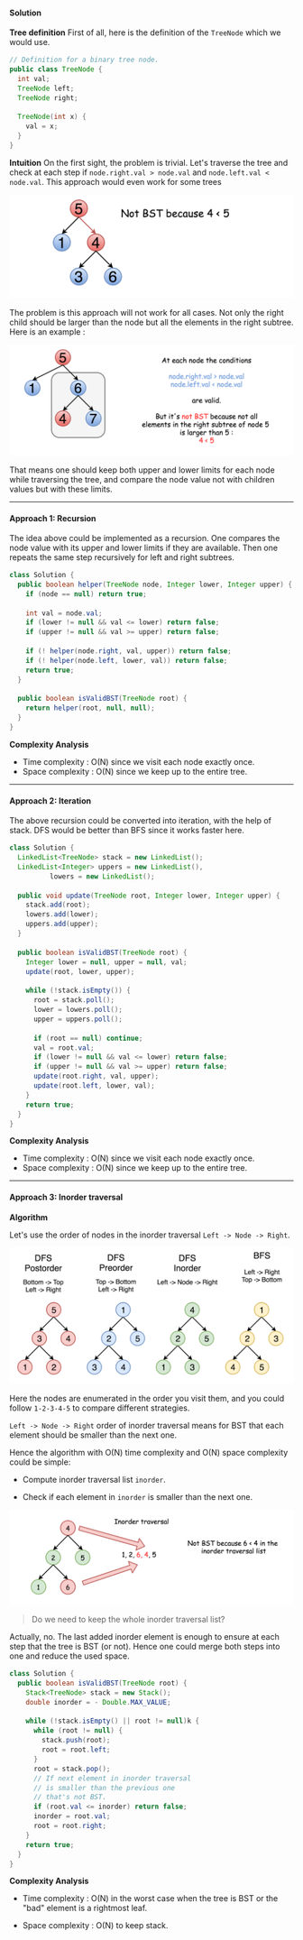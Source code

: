 #### Solution 

**Tree definition**
First of all, here is the definition of the `TreeNode` which we would use.

```Java
// Definition for a binary tree node.
public class TreeNode {
  int val;
  TreeNode left;
  TreeNode right;

  TreeNode(int x) {
    val = x;
  }
}
```

**Intuition**
On the first sight, the problem is trivial. Let's traverse the tree and check at each step if `node.right.val > node.val` and `node.left.val < node.val`. This approach would even work for some trees

![](img/98_not_bst.png)

The problem is this approach will not work for all cases. Not only the right child should be larger than the node but all the elements in the right subtree. Here is an example :

![](img/98_not_bst_3.png)

That means one should keep both upper and lower limits for each node while traversing the tree, and compare the node value not with children values but with these limits.

---

#### Approach 1: Recursion
The idea above could be implemented as a recursion. One compares the node value with its upper and lower limits if they are available. Then one repeats the same step recursively for left and right subtrees.

```Java
class Solution {
  public boolean helper(TreeNode node, Integer lower, Integer upper) {
    if (node == null) return true;

    int val = node.val;
    if (lower != null && val <= lower) return false;
    if (upper != null && val >= upper) return false;

    if (! helper(node.right, val, upper)) return false;
    if (! helper(node.left, lower, val)) return false;
    return true;
  }

  public boolean isValidBST(TreeNode root) {
    return helper(root, null, null);
  }
}
```

**Complexity Analysis**

* Time complexity : O(N) since we visit each node exactly once.
* Space complexity : O(N) since we keep up to the entire tree.

---
#### Approach 2: Iteration

The above recursion could be converted into iteration, with the help of stack. DFS would be better than BFS since it works faster here.

```Java
class Solution {
  LinkedList<TreeNode> stack = new LinkedList();
  LinkedList<Integer> uppers = new LinkedList(),
          lowers = new LinkedList();

  public void update(TreeNode root, Integer lower, Integer upper) {
    stack.add(root);
    lowers.add(lower);
    uppers.add(upper);
  }

  public boolean isValidBST(TreeNode root) {
    Integer lower = null, upper = null, val;
    update(root, lower, upper);

    while (!stack.isEmpty()) {
      root = stack.poll();
      lower = lowers.poll();
      upper = uppers.poll();

      if (root == null) continue;
      val = root.val;
      if (lower != null && val <= lower) return false;
      if (upper != null && val >= upper) return false;
      update(root.right, val, upper);
      update(root.left, lower, val);
    }
    return true;
  }
}
```

**Complexity Analysis**

* Time complexity : O(N) since we visit each node exactly once.
* Space complexity : O(N) since we keep up to the entire tree.

---

#### Approach 3: Inorder traversal
**Algorithm**

Let's use the order of nodes in the inorder traversal `Left -> Node -> Right`.

![](img/145_transverse.png)

Here the nodes are enumerated in the order you visit them, and you could follow `1-2-3-4-5` to compare different strategies.

`Left -> Node -> Right` order of inorder traversal means for BST that each element should be smaller than the next one.

Hence the algorithm with O(N) time complexity and O(N) space complexity could be simple:

* Compute inorder traversal list `inorder`.

* Check if each element in `inorder` is smaller than the next one.

![](img/98_bst_inorder.png)

> Do we need to keep the whole inorder traversal list?

Actually, no. The last added inorder element is enough to ensure at each step that the tree is BST (or not). Hence one could merge both steps into one and reduce the used space.

```java
class Solution {
  public boolean isValidBST(TreeNode root) {
    Stack<TreeNode> stack = new Stack();
    double inorder = - Double.MAX_VALUE;

    while (!stack.isEmpty() || root != null)k {
      while (root != null) {
        stack.push(root);
        root = root.left;
      }
      root = stack.pop();
      // If next element in inorder traversal
      // is smaller than the previous one
      // that's not BST.
      if (root.val <= inorder) return false;
      inorder = root.val;
      root = root.right;
    }
    return true;
  }
}
```

**Complexity Analysis**

* Time complexity : O(N) in the worst case when the tree is BST or the "bad" element is a rightmost leaf.

* Space complexity : O(N) to keep stack.
